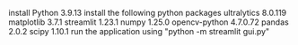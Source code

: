 install Python 3.9.13 
install the following python packages
	ultralytics           8.0.119 
	matplotlib            3.7.1 
	streamlit             1.23.1 
	numpy                 1.25.0 
	opencv-python         4.7.0.72 
	pandas                2.0.2 
	scipy                 1.10.1 
run the application using "python -m streamlit gui.py" 
